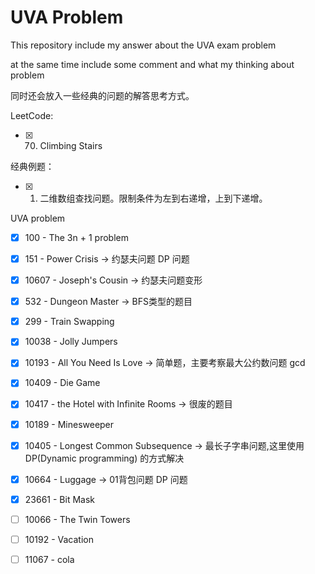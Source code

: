 # UVA Problem

This repository include my answer about the UVA exam problem

at the same time include some comment and what my thinking about problem

同时还会放入一些经典的问题的解答思考方式。

LeetCode:
- [x] 70. Climbing Stairs

经典例题：
- [x] 1. 二维数组查找问题。限制条件为左到右递增，上到下递增。

UVA problem
* [x] 100 - The 3n + 1 problem
* [x] 151 - Power Crisis -> 约瑟夫问题 DP 问题
* [x] 10607 - Joseph's Cousin -> 约瑟夫问题变形
* [x] 532 - Dungeon Master -> BFS类型的题目
* [x] 299 - Train Swapping
* [x] 10038 - Jolly Jumpers
* [x] 10193 - All You Need Is Love -> 简单题，主要考察最大公约数问题 gcd
* [x] 10409 - Die Game
* [x] 10417 - the Hotel with Infinite Rooms -> 很废的题目
* [x] 10189 - Minesweeper
* [x] 10405 - Longest Common Subsequence -> 最长子字串问题,这里使用 DP(Dynamic programming) 的方式解决
* [x] 10664 - Luggage -> 01背包问题 DP 问题
* [x] 23661 - Bit Mask
* [ ] 10066 - The Twin Towers
* [ ] 10192 - Vacation
* [ ] 11067 - cola

